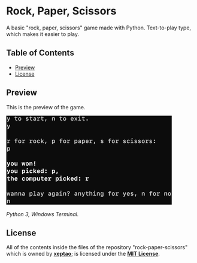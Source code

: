 # Rock, Paper, Scissors

A basic "rock, paper, scissors" game made with Python. Text-to-play type, which makes it easier to play.

## Table of Contents

- [Preview](https://github.com/xeptao/rock-paper-scissors#preview)
- [License](https://github.com/xeptao/rock-paper-scissors#license)

## Preview

This is the preview of the game.

![preview of game](/preview.png)

_Python 3, Windows Terminal._

## License

All of the contents inside the files of the repository "rock-paper-scissors" which is owned by **[xeptao](https://github.com/xeptao)**; is licensed under the [**MIT License**](https://github.com/xeptao/).
